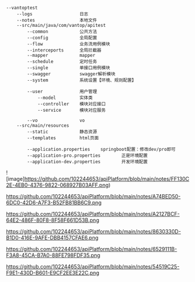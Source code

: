     --vantoptest
        --logs                  日志
        --notes                 本地文件
        --src/main/java/com/vantop/apitest
            --common            公共方法
            --config            全局配置
            --flow              业务流用例模块
            --interceports      全局拦截器
            --mapper            mapper
            --schedule          定时任务
            --single            单接口用例模块
            --swagger           swagger解析模块
            --system            系统设置【环境、规则配置】
        
            --user              用户管理
                --model         实体类
                --controller    模块对应接口
                --service       模块对应服务
                
            --vo                vo
        --src/main/resources
            --static            静态资源
            --templates         html页面
            
            --application.properties    springboot配置：修改dev/pro即可
            --application-pro.properties        正是环境配置
            --application-dev.properties        开发环境配置
            
            
   ![image]https://github.com/102244653/apiPlatform/blob/main/notes/FF130C2E-4EB0-4376-9822-068927B03AFF.png)
   
   https://github.com/102244653/apiPlatform/blob/main/notes/A74BED50-6DC0-42D6-A7F3-B52FB81BB6C9.png
   
   https://github.com/102244653/apiPlatform/blob/main/notes/A2127BCF-64E2-486F-80F8-8F58F661D53B.png
   
   https://github.com/102244653/apiPlatform/blob/main/notes/8630330D-B1D0-416E-9AFE-DBB4157CFAE6.png
   
   https://github.com/102244653/apiPlatform/blob/main/notes/6529111B-F3A8-45CA-B7A0-88FE798FDF35.png
   
   https://github.com/102244653/apiPlatform/blob/main/notes/54519C25-F9E1-430D-B601-E9CF2EE3E22C.png
   
   
